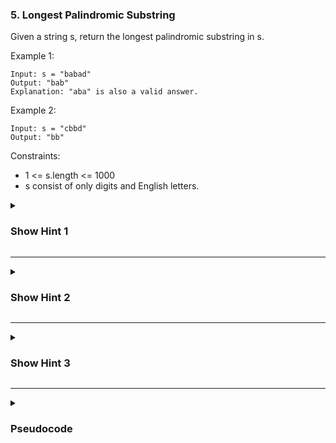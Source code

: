 ### 5. Longest Palindromic Substring

Given a string s, return the longest palindromic substring in s.

Example 1:
```
Input: s = "babad"
Output: "bab"
Explanation: "aba" is also a valid answer.
```
Example 2:
```
Input: s = "cbbd"
Output: "bb"
```

Constraints:

- 1 <= s.length <= 1000
- s consist of only digits and English letters.

<details>
  <summary><h3>Show Hint 1</h3></summary>
  <p>Use DP approach in memoization. Try t0 use the previously computed palindrome.</p>
</details>

---
<details>
  <summary><h3>Show Hint 2</h3></summary>
  <p>Can also use two pointer approach. By separating loop for odd and even length palindrome.</p>
</details>

---
<details>
  <summary><h3>Show Hint 3</h3></summary>
  <p>For each iteration increase the right pointer and decrease left pointer while both characters are equal and update if the current length of palindrome string is greater than previous one.</p>
</details>

---
<details>
  <summary><h3>Pseudocode</h3></summary>
  <pre>
    res -> ""
    resultLength -> 0
    for i -> 1 to lengthOf(s)
      l -> 1, r -> i
      //for odd length
      while l greaterThanOrEqualTo 0 and r lessThan lengthOf(s) and s.charAt(l) equals s.charAt(r)
        if r - l + 1 isGreaterThan resultLength then
          res -> s.substring(l to r+1)
          resultLength -> r - l + 1
        l -> l - 1
        r -> r - 1
      //for even length
      l -> i, r -> i + 1
      while l greaterThanOrEqualTo 0 and r lessThan lengthOf(s) and s.charAt(l) equals s.charAt(r)
        if r - l + 1 isGreaterThan resultLength then
          res -> s.substring(l to r + 1)
          resultLength -> r - l + 1
        l -> l - 1
        r -> r - 1
    return res
  </pre>
</details>
